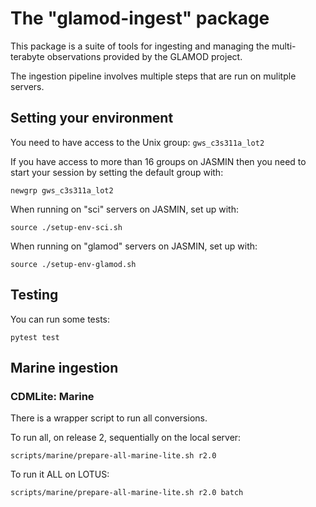 # The "glamod-ingest" package

This package is a suite of tools for ingesting and managing the multi-terabyte
observations provided by the GLAMOD project.

The ingestion pipeline involves multiple steps that are run on mulitple servers.

## Setting your environment

You need to have access to the Unix group: `gws_c3s311a_lot2`

If you have access to more than 16 groups on JASMIN then you need to start your
session by setting the default group with:

``` 
newgrp gws_c3s311a_lot2 
```

When running on "sci" servers on JASMIN, set up with:

```
source ./setup-env-sci.sh
```

When running on "glamod" servers on JASMIN, set up with:

```
source ./setup-env-glamod.sh
```

## Testing

You can run some tests:

```
pytest test
```

## Marine ingestion

### CDMLite: Marine 

There is a wrapper script to run all conversions. 

To run all, on release 2, sequentially on the local server:

```
scripts/marine/prepare-all-marine-lite.sh r2.0 
```

To run it ALL on LOTUS:

```
scripts/marine/prepare-all-marine-lite.sh r2.0 batch
```






